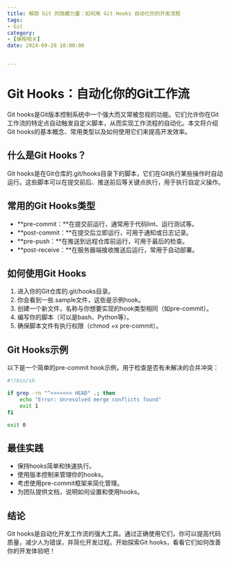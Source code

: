 ```yaml
---
title: 解锁 Git 的隐藏力量：如何用 Git Hooks 自动化你的开发流程
tags: 
- Git
category: 
- [编程相关]
date: 2024-09-20 10:00:00


---
```


# Git Hooks：自动化你的Git工作流

Git hooks是Git版本控制系统中一个强大而又常被忽视的功能。它们允许你在Git工作流的特定点自动触发自定义脚本，从而实现工作流程的自动化。本文将介绍Git hooks的基本概念、常用类型以及如何使用它们来提高开发效率。

## 什么是Git Hooks？

Git hooks是在Git仓库的.git/hooks目录下的脚本，它们在Git执行某些操作时自动运行。这些脚本可以在提交前后、推送前后等关键点执行，用于执行自定义操作。

## 常用的Git Hooks类型

- **pre-commit：**在提交前运行，通常用于代码lint、运行测试等。
- **post-commit：**在提交后立即运行，可用于通知或日志记录。
- **pre-push：**在推送到远程仓库前运行，可用于最后的检查。
- **post-receive：**在服务器端接收推送后运行，常用于自动部署。

## 如何使用Git Hooks

1. 进入你的Git仓库的.git/hooks目录。
2. 你会看到一些.sample文件，这些是示例hook。
3. 创建一个新文件，名称与你想要实现的hook类型相同（如pre-commit）。
4. 编写你的脚本（可以是bash、Python等）。
5. 确保脚本文件有执行权限（chmod +x pre-commit）。

## Git Hooks示例

以下是一个简单的pre-commit hook示例，用于检查是否有未解决的合并冲突：

```bash
#!/bin/sh

if grep -rn "^<<<<<<< HEAD" .; then
    echo "Error: Unresolved merge conflicts found"
    exit 1
fi

exit 0
```

## 最佳实践

- 保持hooks简单和快速执行。
- 使用版本控制来管理你的hooks。
- 考虑使用pre-commit框架来简化管理。
- 为团队提供文档，说明如何设置和使用hooks。

## 结论

Git hooks是自动化开发工作流的强大工具。通过正确使用它们，你可以提高代码质量，减少人为错误，并简化开发过程。开始探索Git hooks，看看它们如何改善你的开发体验吧！
